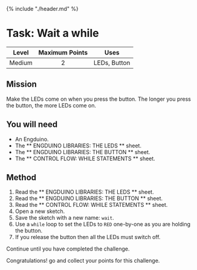 {% include "./header.md" %}

# Task: Wait a while 
| Level| Maximum Points | Uses |
| ------ |:------:|------|
| Medium | 2 | LEDs, Button |

## Mission

Make the LEDs come on when you press the button. The longer you press the button, the more LEDs come on.
## You will need
* An Engduino.
* The ** ENGDUINO LIBRARIES: THE LEDS ** sheet.
* The ** ENGDUINO LIBRARIES: THE BUTTON ** sheet.
* The ** CONTROL FLOW: WHILE STATEMENTS ** sheet.

## Method
1. Read the ** ENGDUINO LIBRARIES: THE LEDS ** sheet.
1. Read the ** ENGDUINO LIBRARIES: THE BUTTON ** sheet.
2. Read the  ** CONTROL FLOW: WHILE STATEMENTS ** sheet.
3. Open a new sketch.
4. Save the sketch with a new name: ```wait```.
5. Use a ```while``` loop to set the LEDs to ```RED``` one-by-one as you are holding the button.
6. If you release the button then all the LEDs must switch off. 

Continue until you have completed the challenge.



Congratulations! go and collect your points for this challenge.

<!---
{% include "./rae.md" %}
-->
